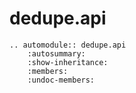 # dedupe.api

```{eval-rst}
.. automodule:: dedupe.api
    :autosummary:
    :show-inheritance:
    :members:
    :undoc-members:    
```
